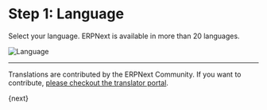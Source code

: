 # Step 1: Language

Select your language. ERPNext is available in more than 20 languages.

<img alt="Language" class="screenshot" src="/assets/manual_erpnext_com/img/setup-wizard/step-1.png">

---

Translations are contributed by the ERPNext Community. If you want to contribute, [please checkout the translator portal](https://translate.erpnext.com).

{next}

